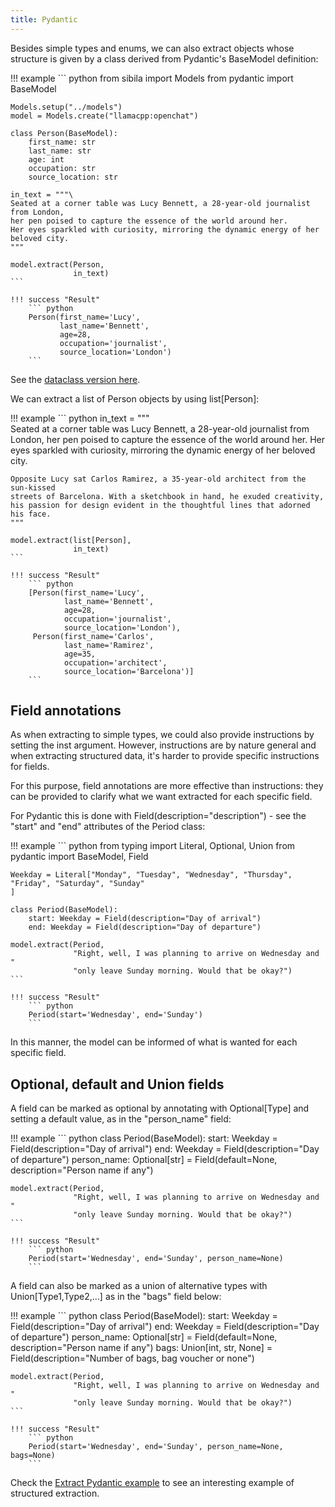```yaml
---
title: Pydantic
---
```


Besides simple types and enums, we can also extract objects whose structure is given by a class derived from Pydantic's BaseModel definition:

!!! example
    ``` python
    from sibila import Models
    from pydantic import BaseModel

    Models.setup("../models")
    model = Models.create("llamacpp:openchat")

    class Person(BaseModel):
        first_name: str
        last_name: str
        age: int
        occupation: str
        source_location: str

    in_text = """\
    Seated at a corner table was Lucy Bennett, a 28-year-old journalist from London, 
    her pen poised to capture the essence of the world around her. 
    Her eyes sparkled with curiosity, mirroring the dynamic energy of her beloved city.
    """

    model.extract(Person,
                  in_text)
    ```

    !!! success "Result"
        ``` python
        Person(first_name='Lucy', 
               last_name='Bennett',
               age=28, 
               occupation='journalist',
               source_location='London')
        ```


See the [dataclass version here](dataclass.md).



We can extract a list of Person objects by using list[Person]:


!!! example
    ``` python
    in_text = """\
    Seated at a corner table was Lucy Bennett, a 28-year-old journalist from London, 
    her pen poised to capture the essence of the world around her. 
    Her eyes sparkled with curiosity, mirroring the dynamic energy of her beloved city.

    Opposite Lucy sat Carlos Ramirez, a 35-year-old architect from the sun-kissed 
    streets of Barcelona. With a sketchbook in hand, he exuded creativity, 
    his passion for design evident in the thoughtful lines that adorned his face.
    """

    model.extract(list[Person],
                  in_text)
    ```

    !!! success "Result"
        ``` python
        [Person(first_name='Lucy', 
                last_name='Bennett',
                age=28, 
                occupation='journalist',
                source_location='London'),
         Person(first_name='Carlos', 
                last_name='Ramirez',
                age=35,
                occupation='architect',
                source_location='Barcelona')]
        ```


## Field annotations

As when extracting to simple types, we could also provide instructions by setting the inst argument. However, instructions are by nature general and when extracting structured data, it's harder to provide specific instructions for fields.

For this purpose, field annotations are more effective than instructions: they can be provided to clarify what we want extracted for each specific field.

For Pydantic this is done with Field(description="description") - see the "start" and "end" attributes of the Period class:


!!! example
    ``` python
    from typing import Literal, Optional, Union
    from pydantic import BaseModel, Field

    Weekday = Literal["Monday", "Tuesday", "Wednesday", "Thursday", "Friday", "Saturday", "Sunday"
    ]

    class Period(BaseModel):
        start: Weekday = Field(description="Day of arrival")
        end: Weekday = Field(description="Day of departure")

    model.extract(Period,
                  "Right, well, I was planning to arrive on Wednesday and "
                  "only leave Sunday morning. Would that be okay?")
    ```

    !!! success "Result"
        ``` python
        Period(start='Wednesday', end='Sunday')
        ```


In this manner, the model can be informed of what is wanted for each specific field.




## Optional, default and Union fields

A field can be marked as optional by annotating with Optional[Type] and setting a default value, as in the "person_name" field:

!!! example
    ``` python
    class Period(BaseModel):
        start: Weekday = Field(description="Day of arrival")
        end: Weekday = Field(description="Day of departure")
        person_name: Optional[str] = Field(default=None, description="Person name if any")

    model.extract(Period,
                  "Right, well, I was planning to arrive on Wednesday and "
                  "only leave Sunday morning. Would that be okay?")
    ```

    !!! success "Result"
        ``` python
        Period(start='Wednesday', end='Sunday', person_name=None)
        ```


A field can also be marked as a union of alternative types with Union[Type1,Type2,...] as in the "bags" field below:

!!! example
    ``` python
    class Period(BaseModel):
        start: Weekday = Field(description="Day of arrival")
        end: Weekday = Field(description="Day of departure")
        person_name: Optional[str] = Field(default=None, description="Person name if any")
        bags: Union[int, str, None] = Field(description="Number of bags, bag voucher or none")

    model.extract(Period,
                  "Right, well, I was planning to arrive on Wednesday and "
                  "only leave Sunday morning. Would that be okay?")
    ```

    !!! success "Result"
        ``` python
        Period(start='Wednesday', end='Sunday', person_name=None, bags=None)
        ```




Check the [Extract Pydantic example](../examples/extract.md) to see an interesting example of structured extraction.

